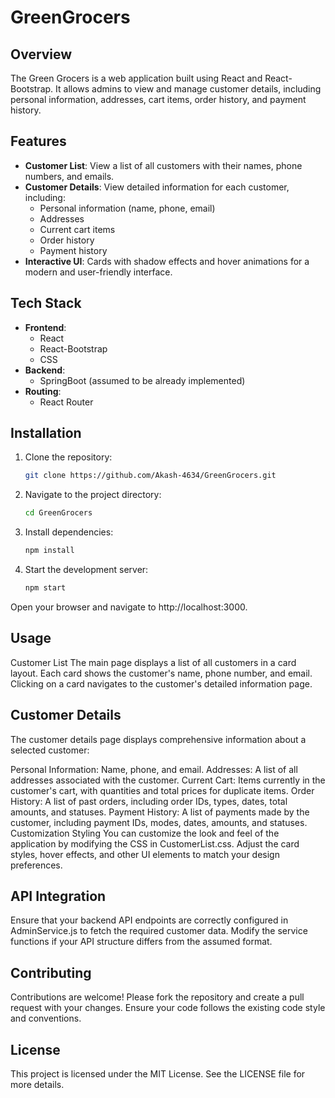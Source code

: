 # GreenGrocers

## Overview

The Green Grocers is a web application built using React and React-Bootstrap. It allows admins to view and manage customer details, including personal information, addresses, cart items, order history, and payment history.

## Features

- **Customer List**: View a list of all customers with their names, phone numbers, and emails.
- **Customer Details**: View detailed information for each customer, including:
  - Personal information (name, phone, email)
  - Addresses
  - Current cart items
  - Order history
  - Payment history
- **Interactive UI**: Cards with shadow effects and hover animations for a modern and user-friendly interface.

## Tech Stack

- **Frontend**:
  - React
  - React-Bootstrap
  - CSS
- **Backend**:
  - SpringBoot (assumed to be already implemented)
- **Routing**:
  - React Router

## Installation

1. Clone the repository:
   ```sh
   git clone https://github.com/Akash-4634/GreenGrocers.git

2. Navigate to the project directory:
   ```sh
   cd GreenGrocers

3. Install dependencies:
   ```sh
   npm install

4. Start the development server:
   ```sh
   npm start

Open your browser and navigate to http://localhost:3000.



## Usage
Customer List
The main page displays a list of all customers in a card layout. Each card shows the customer's name, phone number, and email. Clicking on a card navigates to the customer's detailed information page.

## Customer Details
The customer details page displays comprehensive information about a selected customer:

Personal Information: Name, phone, and email.
Addresses: A list of all addresses associated with the customer.
Current Cart: Items currently in the customer's cart, with quantities and total prices for duplicate items.
Order History: A list of past orders, including order IDs, types, dates, total amounts, and statuses.
Payment History: A list of payments made by the customer, including payment IDs, modes, dates, amounts, and statuses.
Customization
Styling
You can customize the look and feel of the application by modifying the CSS in CustomerList.css. Adjust the card styles, hover effects, and other UI elements to match your design preferences.

## API Integration
Ensure that your backend API endpoints are correctly configured in AdminService.js to fetch the required customer data. Modify the service functions if your API structure differs from the assumed format.

## Contributing
Contributions are welcome! Please fork the repository and create a pull request with your changes. Ensure your code follows the existing code style and conventions.

## License
This project is licensed under the MIT License. See the LICENSE file for more details.






